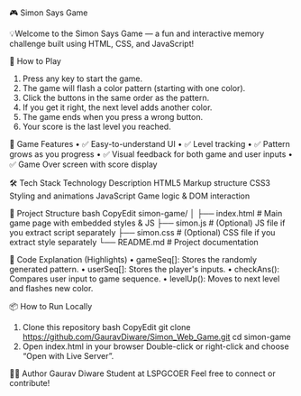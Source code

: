 🎮 Simon Says Game

💡Welcome to the Simon Says Game — a fun and interactive memory challenge built using HTML, CSS, and JavaScript!

🧠 How to Play
1.	Press any key to start the game.
2.	The game will flash a color pattern (starting with one color).
3.	Click the buttons in the same order as the pattern.
4.	If you get it right, the next level adds another color.
5.	The game ends when you press a wrong button.
6.	Your score is the last level you reached.

🎯 Game Features
•	✅ Easy-to-understand UI
•	✅ Level tracking
•	✅ Pattern grows as you progress
•	✅ Visual feedback for both game and user inputs
•	✅ Game Over screen with score display

🛠️ Tech Stack
Technology	Description
HTML5	Markup structure
CSS3	Styling and animations
JavaScript	Game logic & DOM interaction

🧾 Project Structure
bash
CopyEdit
simon-game/
│
├── index.html      # Main game page with embedded styles & JS
├── simon.js        # (Optional) JS file if you extract script separately
├── simon.css       # (Optional) CSS file if you extract style separately
└── README.md       # Project documentation

📄 Code Explanation (Highlights)
•	gameSeq[]: Stores the randomly generated pattern.
•	userSeq[]: Stores the player's inputs.
•	checkAns(): Compares user input to game sequence.
•	levelUp(): Moves to next level and flashes new color.

📦 How to Run Locally
1.	Clone this repository
bash
CopyEdit
git clone https://github.com/GauravDiware/Simon_Web_Game.git
cd simon-game
2.	Open index.html in your browser
Double-click or right-click and choose “Open with Live Server”.

👨‍💻 Author
Gaurav Diware
Student at LSPGCOER
Feel free to connect or contribute!


